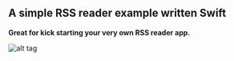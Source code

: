 <h2> A simple RSS reader example written Swift </h2>

<strong>Great for kick starting your very own RSS reader app.</strong>

![alt tag](https://github.com/arled/RSS-xml-reader-swift-3/blob/master/RSSwift/RSSwift/feed.png)

